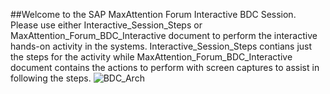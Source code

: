 ##Welcome to the SAP MaxAttention Forum Interactive BDC Session. <br>
Please use either Interactive_Session_Steps or MaxAttention_Forum_BDC_Interactive document to perform the interactive hands-on activity in the systems. Interactive_Session_Steps contians just the steps for the activity while MaxAttention_Forum_BDC_Interactive document contains the actions to perform with screen captures to assist in following the steps.
![BDC_Arch](https://github.com/user-attachments/assets/c85606eb-220a-4216-99b5-dff6a13a7a74)
